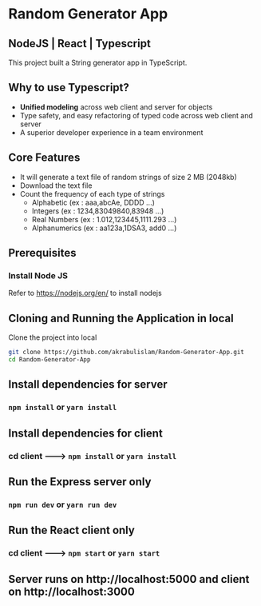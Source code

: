 # Random Generator App
## NodeJS | React | Typescript

This project built a String generator app in TypeScript.

## Why to use Typescript?

- **Unified modeling** across web client and server for objects
- Type safety, and easy refactoring of typed code across web client and server
- A superior developer experience in a team environment

## Core Features
- It will generate a text file of random strings of size 2 MB (2048kb)
- Download the text file 
- Count the frequency of each type of strings
  - Alphabetic (ex : aaa,abcAe, DDDD ...)
  - Integers (ex : 1234,83049840,83948 ...)
  - Real Numbers (ex : 1.012,123445,1111.293 ...)
  - Alphanumerics (ex : aa123a,1DSA3, add0 ...)

## Prerequisites

### Install Node JS

Refer to https://nodejs.org/en/ to install nodejs


## Cloning and Running the Application in local

Clone the project into local

```bash
git clone https://github.com/akrabulislam/Random-Generator-App.git
cd Random-Generator-App
```

## Install dependencies for server 
### `npm install` or `yarn install`

## Install dependencies for client
### cd client ---> `npm install` or `yarn install`


## Run the Express server only
### `npm run dev` or `yarn run dev`

## Run the React client only
### cd client ---> `npm start` or `yarn start`

## Server runs on http://localhost:5000 and client on http://localhost:3000

